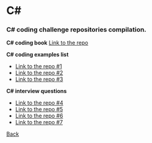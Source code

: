 # C#
### C# coding challenge repositories compilation.

**C# coding book**
[Link to the repo](https://github.com/eliot-geek/Fundamentals-Of-Computer-Programming-With-CSharp-2013)

**C# coding examples list**
- [Link to the repo #1](https://github.com/mfathirirhas/ProgrammingChallenges)
- [Link to the repo #2](https://github.com/Jaimedfalla/Challenges/tree/master/Challenges)
- [Link to the repo #3](https://github.com/MichaelHancock/Programming-Challenges)

**C# interview questions**
- [Link to the repo #4](https://github.com/DopplerHQ/awesome-interview-questions#c-1)
- [Link to the repo #5](https://github.com/andreassjoberg/interview-tests)
- [Link to the repo #6](https://github.com/kansiris/C-Sharp-c-interview-question)
- [Link to the repo #7](https://github.com/quangnd/OOP-And-CSharp/blob/master/Csharp-Essential/Questions-And-Answers.md)


[Back](./../README.md)